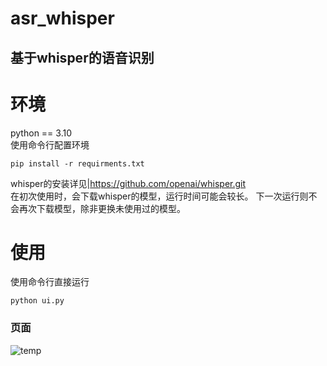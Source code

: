 # asr_whisper
## 基于whisper的语音识别

# 环境
python == 3.10  
使用命令行配置环境  
```
pip install -r requirments.txt
```
whisper的安装详见|https://github.com/openai/whisper.git  
在初次使用时，会下载whisper的模型，运行时间可能会较长。
下一次运行则不会再次下载模型，除非更换未使用过的模型。

# 使用
使用命令行直接运行
```
python ui.py
```
### 页面
![temp](https://github.com/WThirteen/asr_whisper/assets/100677199/b4417bab-5676-4749-ae99-65bea8d4f98d)

